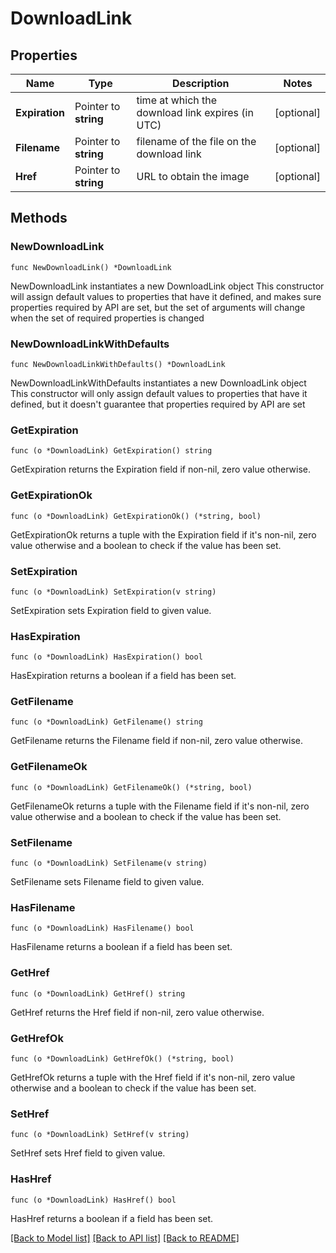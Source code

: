 # DownloadLink

## Properties

Name | Type | Description | Notes
------------ | ------------- | ------------- | -------------
**Expiration** | Pointer to **string** | time at which the download link expires (in UTC) | [optional] 
**Filename** | Pointer to **string** | filename of the file on the download link | [optional] 
**Href** | Pointer to **string** | URL to obtain the image | [optional] 

## Methods

### NewDownloadLink

`func NewDownloadLink() *DownloadLink`

NewDownloadLink instantiates a new DownloadLink object
This constructor will assign default values to properties that have it defined,
and makes sure properties required by API are set, but the set of arguments
will change when the set of required properties is changed

### NewDownloadLinkWithDefaults

`func NewDownloadLinkWithDefaults() *DownloadLink`

NewDownloadLinkWithDefaults instantiates a new DownloadLink object
This constructor will only assign default values to properties that have it defined,
but it doesn't guarantee that properties required by API are set

### GetExpiration

`func (o *DownloadLink) GetExpiration() string`

GetExpiration returns the Expiration field if non-nil, zero value otherwise.

### GetExpirationOk

`func (o *DownloadLink) GetExpirationOk() (*string, bool)`

GetExpirationOk returns a tuple with the Expiration field if it's non-nil, zero value otherwise
and a boolean to check if the value has been set.

### SetExpiration

`func (o *DownloadLink) SetExpiration(v string)`

SetExpiration sets Expiration field to given value.

### HasExpiration

`func (o *DownloadLink) HasExpiration() bool`

HasExpiration returns a boolean if a field has been set.

### GetFilename

`func (o *DownloadLink) GetFilename() string`

GetFilename returns the Filename field if non-nil, zero value otherwise.

### GetFilenameOk

`func (o *DownloadLink) GetFilenameOk() (*string, bool)`

GetFilenameOk returns a tuple with the Filename field if it's non-nil, zero value otherwise
and a boolean to check if the value has been set.

### SetFilename

`func (o *DownloadLink) SetFilename(v string)`

SetFilename sets Filename field to given value.

### HasFilename

`func (o *DownloadLink) HasFilename() bool`

HasFilename returns a boolean if a field has been set.

### GetHref

`func (o *DownloadLink) GetHref() string`

GetHref returns the Href field if non-nil, zero value otherwise.

### GetHrefOk

`func (o *DownloadLink) GetHrefOk() (*string, bool)`

GetHrefOk returns a tuple with the Href field if it's non-nil, zero value otherwise
and a boolean to check if the value has been set.

### SetHref

`func (o *DownloadLink) SetHref(v string)`

SetHref sets Href field to given value.

### HasHref

`func (o *DownloadLink) HasHref() bool`

HasHref returns a boolean if a field has been set.


[[Back to Model list]](../README.md#documentation-for-models) [[Back to API list]](../README.md#documentation-for-api-endpoints) [[Back to README]](../README.md)


